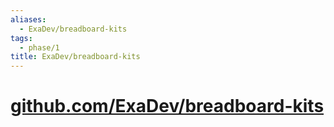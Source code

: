 ```yaml
---
aliases:
  - ExaDev/breadboard-kits
tags:
  - phase/1
title: ExaDev/breadboard-kits
---
```


# [github.com/ExaDev/breadboard-kits](https://github.com/ExaDev/breadboard-kits)
